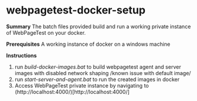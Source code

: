 # webpagetest-docker-setup

**Summary**
The batch files provided build and run a working private instance of WebPageTest on your docker.

**Prerequisites**
A working instance of docker on a windows machine

**Instructions**
1. run *build-docker-images.bat* to build webpagetest agent and server images with disabled network shaping /known issue with default image/
2. run *start-server-and-agent.bat* to run the created images in docker
3. Access WebPageTest private instance by navigating to (http://localhost:4000/)[http://localhost:4000/]
